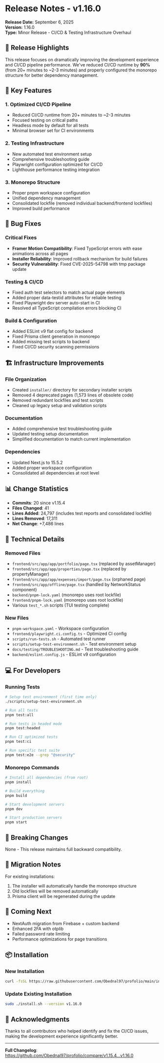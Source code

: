 # Release Notes - v1.16.0

**Release Date:** September 6, 2025  
**Version:** 1.16.0  
**Type:** Minor Release - CI/CD & Testing Infrastructure Overhaul

## 🎯 Release Highlights

This release focuses on dramatically improving the development experience and CI/CD pipeline performance. We've reduced CI/CD runtime by **90%** (from 20+ minutes to ~2-3 minutes) and properly configured the monorepo structure for better dependency management.

## 🚀 Key Features

### 1. **Optimized CI/CD Pipeline**
- Reduced CI/CD runtime from 20+ minutes to ~2-3 minutes
- Focused testing on critical paths
- Headless mode by default for all tests
- Minimal browser set for CI environments

### 2. **Testing Infrastructure**
- New automated test environment setup
- Comprehensive troubleshooting guide
- Playwright configuration optimized for CI/CD
- Lighthouse performance testing integration

### 3. **Monorepo Structure**
- Proper pnpm workspace configuration
- Unified dependency management
- Consolidated lockfile (removed individual backend/frontend lockfiles)
- Improved build performance

## 🐛 Bug Fixes

### Critical Fixes
- **Framer Motion Compatibility**: Fixed TypeScript errors with ease animations across all pages
- **Installer Reliability**: Improved rollback mechanism for build failures
- **Security Vulnerability**: Fixed CVE-2025-54798 with tmp package update

### Testing & CI/CD
- Fixed auth test selectors to match actual page elements
- Added proper data-testid attributes for reliable testing
- Fixed Playwright dev server auto-start in CI
- Resolved all TypeScript compilation errors blocking CI

### Build & Configuration
- Added ESLint v9 flat config for backend
- Fixed Prisma client generation in monorepo
- Added missing test scripts to backend
- Fixed CI/CD security scanning permissions

## 🏗️ Infrastructure Improvements

### File Organization
- Created `installer/` directory for secondary installer scripts
- Removed 4 deprecated pages (1,573 lines of obsolete code)
- Removed redundant lockfiles and test scripts
- Cleaned up legacy setup and validation scripts

### Documentation
- Added comprehensive test troubleshooting guide
- Updated testing setup documentation
- Simplified documentation to match current implementation

### Dependencies
- Updated Next.js to 15.5.2
- Added proper workspace configuration
- Consolidated all dependencies at root level

## 📊 Change Statistics

- **Commits**: 20 since v1.15.4
- **Files Changed**: 41
- **Lines Added**: 24,797 (includes test reports and consolidated lockfile)
- **Lines Removed**: 17,311
- **Net Change**: +7,486 lines

## 🔧 Technical Details

### Removed Files
- `frontend/src/app/app/portfolio/page.tsx` (replaced by assetManager)
- `frontend/src/app/app/properties/page.tsx` (replaced by propertyManager)
- `frontend/src/app/app/expenses/import/page.tsx` (orphaned page)
- `frontend/src/app/offline/page.tsx` (handled by NetworkStatus component)
- `backend/pnpm-lock.yaml` (monorepo uses root lockfile)
- `frontend/pnpm-lock.yaml` (monorepo uses root lockfile)
- Various `test_*.sh` scripts (TUI testing complete)

### New Files
- `pnpm-workspace.yaml` - Workspace configuration
- `frontend/playwright.ci.config.ts` - Optimized CI config
- `scripts/run-tests.sh` - Automated test runner
- `scripts/setup-test-environment.sh` - Test environment setup
- `docs/testing/TROUBLESHOOTING.md` - Test troubleshooting guide
- `backend/eslint.config.js` - ESLint v9 configuration

## 💻 For Developers

### Running Tests
```bash
# Setup test environment (first time only)
./scripts/setup-test-environment.sh

# Run all tests
pnpm test:all

# Run tests in headed mode
pnpm test:headed

# Run CI optimized tests
pnpm test:ci

# Run specific test suite
pnpm test:e2e --grep "@security"
```

### Monorepo Commands
```bash
# Install all dependencies (from root)
pnpm install

# Build everything
pnpm build

# Start development servers
pnpm dev

# Start production servers
pnpm start
```

## 🚨 Breaking Changes

None - This release maintains full backward compatibility.

## 📝 Migration Notes

For existing installations:
1. The installer will automatically handle the monorepo structure
2. Old lockfiles will be removed automatically
3. Prisma client will be regenerated during the update

## 🔮 Coming Next

- NextAuth migration from Firebase + custom backend
- Enhanced 2FA with otplib
- Failed password rate limiting
- Performance optimizations for page transitions

## 📦 Installation

### New Installation
```bash
curl -fsSL https://raw.githubusercontent.com/Obednal97/profolio/main/install.sh | sudo bash
```

### Update Existing Installation
```bash
sudo ./install.sh --version v1.16.0
```

## 🙏 Acknowledgments

Thanks to all contributors who helped identify and fix the CI/CD issues, making the development experience significantly better.

---

**Full Changelog**: https://github.com/Obednal97/profolio/compare/v1.15.4...v1.16.0